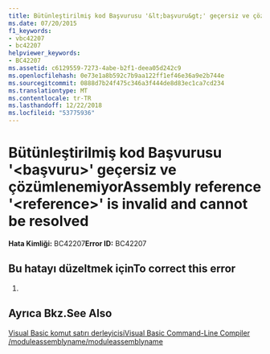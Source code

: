 ```yaml
---
title: Bütünleştirilmiş kod Başvurusu '&lt;başvuru&gt;' geçersiz ve çözümlenemiyor
ms.date: 07/20/2015
f1_keywords:
- vbc42207
- bc42207
helpviewer_keywords:
- BC42207
ms.assetid: c6129559-7273-4abe-b2f1-deea05d242c9
ms.openlocfilehash: 0e73e1a8b592c7b9aa122ff1ef46e36a9e2b744e
ms.sourcegitcommit: 0888d7b24f475c346a3f444de8d83ec1ca7cd234
ms.translationtype: MT
ms.contentlocale: tr-TR
ms.lasthandoff: 12/22/2018
ms.locfileid: "53775936"
---
```

# <a name="assembly-reference-ltreferencegt-is-invalid-and-cannot-be-resolved"></a><span data-ttu-id="6266b-102">Bütünleştirilmiş kod Başvurusu '&lt;başvuru&gt;' geçersiz ve çözümlenemiyor</span><span class="sxs-lookup"><span data-stu-id="6266b-102">Assembly reference '&lt;reference&gt;' is invalid and cannot be resolved</span></span>
<span data-ttu-id="6266b-103">**Hata Kimliği:** BC42207</span><span class="sxs-lookup"><span data-stu-id="6266b-103">**Error ID:** BC42207</span></span>  
  
## <a name="to-correct-this-error"></a><span data-ttu-id="6266b-104">Bu hatayı düzeltmek için</span><span class="sxs-lookup"><span data-stu-id="6266b-104">To correct this error</span></span>  
  
1.  
  
## <a name="see-also"></a><span data-ttu-id="6266b-105">Ayrıca Bkz.</span><span class="sxs-lookup"><span data-stu-id="6266b-105">See Also</span></span>  
 [<span data-ttu-id="6266b-106">Visual Basic komut satırı derleyicisi</span><span class="sxs-lookup"><span data-stu-id="6266b-106">Visual Basic Command-Line Compiler</span></span>](../../visual-basic/reference/command-line-compiler/index.md)  
 [<span data-ttu-id="6266b-107">/moduleassemblyname</span><span class="sxs-lookup"><span data-stu-id="6266b-107">/moduleassemblyname</span></span>](../../visual-basic/reference/command-line-compiler/moduleassemblyname.md)
